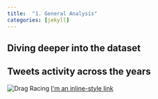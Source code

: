 ```yaml
---
title:  "1. General Analysis"
categories: [jekyll]
---
```



Diving deeper into the dataset
---------------

Tweets activity across the years
---------------


![Drag Racing](/jekyll-uno/images/troll.png)
[I'm an inline-style link](http://127.0.0.1:4444/jekyll-uno/2016/welcome-to-jekyll/)
